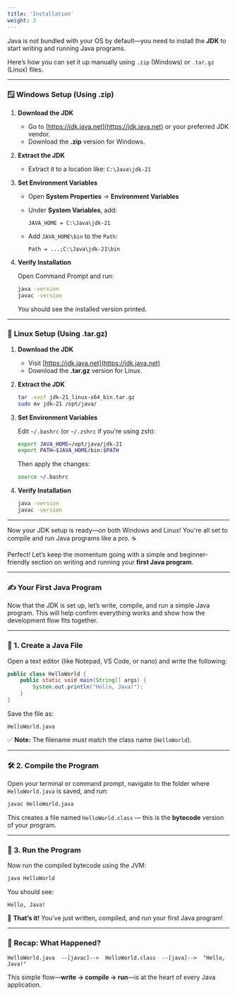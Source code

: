 ```yaml
---
title: 'Installation'
weight: 3
---
```


Java is not bundled with your OS by default—you need to install the **JDK** to start writing and running Java programs.

Here’s how you can set it up manually using `.zip` (Windows) or `.tar.gz` (Linux) files.

---

### 🪟 **Windows Setup (Using .zip)**

1. **Download the JDK**

   * Go to [https://jdk.java.net](https://jdk.java.net) or your preferred JDK vendor.
   * Download the **.zip** version for Windows.

2. **Extract the JDK**

   * Extract it to a location like:
     `C:\Java\jdk-21`

3. **Set Environment Variables**

   * Open **System Properties** → **Environment Variables**

   * Under **System Variables**, add:

     ```
     JAVA_HOME = C:\Java\jdk-21
     ```

   * Add `JAVA_HOME\bin` to the `Path`:

     ```
     Path = ...;C:\Java\jdk-21\bin
     ```

4. **Verify Installation**

   Open Command Prompt and run:

   ```cmd
   java -version
   javac -version
   ```

   You should see the installed version printed.

---

### 🐧 **Linux Setup (Using .tar.gz)**

1. **Download the JDK**

   * Visit [https://jdk.java.net](https://jdk.java.net)
   * Download the **.tar.gz** version for Linux.

2. **Extract the JDK**

   ```bash
   tar -xvzf jdk-21_linux-x64_bin.tar.gz
   sudo mv jdk-21 /opt/java/
   ```

3. **Set Environment Variables**

   Edit `~/.bashrc` (or `~/.zshrc` if you're using zsh):

   ```bash
   export JAVA_HOME=/opt/java/jdk-21
   export PATH=$JAVA_HOME/bin:$PATH
   ```

   Then apply the changes:

   ```bash
   source ~/.bashrc
   ```

4. **Verify Installation**

   ```bash
   java -version
   javac -version
   ```

---

Now your JDK setup is ready—on both Windows and Linux!
You're all set to compile and run Java programs like a pro. ☕

Perfect! Let’s keep the momentum going with a simple and beginner-friendly section on writing and running your **first Java program**.

---

### ✍️ Your First Java Program

Now that the JDK is set up, let’s write, compile, and run a simple Java program. This will help confirm everything works and show how the development flow fits together.

---

### 📄 1. Create a Java File

Open a text editor (like Notepad, VS Code, or nano) and write the following:

```java
public class HelloWorld {
    public static void main(String[] args) {
        System.out.println("Hello, Java!");
    }
}
```

Save the file as:

```
HelloWorld.java
```

✅ **Note:** The filename *must* match the class name (`HelloWorld`).

---

### 🛠️ 2. Compile the Program

Open your terminal or command prompt, navigate to the folder where `HelloWorld.java` is saved, and run:

```bash
javac HelloWorld.java
```

This creates a file named `HelloWorld.class` — this is the **bytecode** version of your program.

---

### 🚀 3. Run the Program

Now run the compiled bytecode using the JVM:

```bash
java HelloWorld
```

You should see:

```
Hello, Java!
```

🎉 **That’s it!** You've just written, compiled, and run your first Java program!

---

### 🔁 Recap: What Happened?

```plaintext
HelloWorld.java  --[javac]-->  HelloWorld.class  --[java]-->  "Hello, Java!"
```

This simple flow—**write → compile → run**—is at the heart of every Java application.


